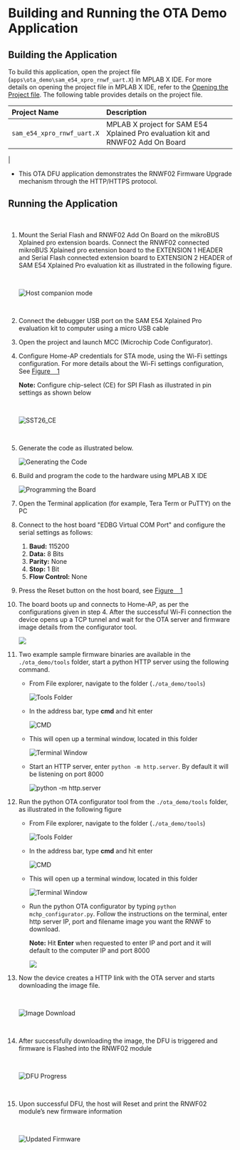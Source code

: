 # Building and Running the OTA Demo Application

## Building the Application

To build this application, open the project file \(`apps\ota_demo\sam_e54_xpro_rnwf_uart.X`\) in MPLAB X IDE. For more details on opening the project file in MPLAB X IDE, refer to the [Opening the Project file](../Wi-Fi_easy_config/docs/GUID-671CCA8C-64AE-4EA1-B144-D46A6FEE76FF.md). The following table provides details on the project file.

|Project Name|Description|
|:-----------|:----------|
|`sam_e54_xpro_rnwf_uart.X`|  MPLAB X project for SAM E54 Xplained Pro evaluation kit and RNWF02 Add On Board
|
-   This OTA DFU application demonstrates the RNWF02 Firmware Upgrade mechanism through the HTTP/HTTPS protocol.


## Running the Application

<br />

1.  Mount the Serial Flash and RNWF02 Add On Board on the mikroBUS Xplained pro extension boards. Connect the RNWF02 connected mikroBUS Xplained pro extension board to the EXTENSION 1 HEADER and Serial Flash connected extension board to EXTENSION 2 HEADER of SAM E54 Xplained Pro evaluation kit as illustrated in the following figure.

    <br />

    ![](docs\images\GUID-DB7F844B-3F4D-46F2-8F75-9D82F542711C-low.png "Host companion mode")

    <br />

2.  Connect the debugger USB port on the SAM E54 Xplained Pro evaluation kit to computer using a micro USB cable
3.  Open the project and launch MCC \(Microchip Code Configurator\).
4.  Configure Home-AP credentials for STA mode, using the Wi-Fi settings configuration. For more details about the Wi-Fi settings configuration, See [Figure   1](../Wi-Fi_easy_config/docs/GUID-CE9CEDFD-5FD4-4BC4-AB96-17647C430816.md#GUID-98F61951-56D2-4B91-B509-2A796802408B)

    **Note:** Configure chip-select \(CE\) for SPI Flash as illustrated in pin settings as shown below

    <br />

    ![](docs\images\GUID-2AE21553-F58D-4CB7-AB10-267B2762D7F3-low.png "SST26_CE")

    <br />

5.  Generate the code as illustrated below.

    ![](docs\images\GUID-EDD3733E-E395-4AB6-BD2F-046D2C8D165A-low.png "Generating the Code")

6.  Build and program the code to the hardware using MPLAB X IDE

    ![](docs\images\GUID-7B288BCE-2B86-4B4E-A43A-7E862137384C-low.png "Programming the Board")

7.  Open the Terminal application \(for example, Tera Term or PuTTY\) on the PC
8.  Connect to the host board "EDBG Virtual COM Port" and configure the serial settings as follows:
    1.  **Baud:** 115200
    2.  **Data:** 8 Bits
    3.  **Parity:** None
    4.  **Stop:** 1 Bit
    5.  **Flow Control:** None
9.  Press the Reset button on the host board, see [Figure   1](#FIG_KR3_XXX_PZB)
10. The board boots up and connects to Home-AP, as per the configurations given in step 4. After the successful Wi-Fi connection the device opens up a TCP tunnel and wait for the OTA server and firmware image details from the configurator tool.

    ![](docs\images\GUID-2A8977A6-7B78-474B-9259-94ACFD24EF04-low.png)

11. Two example sample firmware binaries are available in the `./ota_demo/tools` folder, start a python HTTP server using the following command.
    -   From File explorer, navigate to the folder \(`./ota_demo/tools`\)

        ![](docs\images\GUID-C6E1D6E5-47C5-45CB-B9E3-D8515E0232B0-low.png "Tools Folder")

    -   In the address bar, type **cmd** and hit enter

        ![](docs\images\GUID-844752EC-6097-4CB0-ACBF-2EF4F3DEB3F1-low.png "CMD")

    -   This will open up a terminal window, located in this folder

        ![](docs\images\GUID-1B9D57ED-5CAA-4F27-945B-6B86A5F7C191-low.png "Terminal Window")

    -   Start an HTTP server, enter `python -m http.server`. By default it will be listening on port 8000

        ![](docs\images\GUID-ACE8625A-BDC7-42F3-ABA0-2C909D15F93B-low.png "python -m http.server")

12. Run the python OTA configurator tool from the `./ota_demo/tools` folder, as illustrated in the following figure
    -   From File explorer, navigate to the folder \(`./ota_demo/tools`\)

        ![](docs\images\GUID-C6E1D6E5-47C5-45CB-B9E3-D8515E0232B0-low.png "Tools Folder")

    -   In the address bar, type **cmd** and hit enter

        ![](docs\images\GUID-844752EC-6097-4CB0-ACBF-2EF4F3DEB3F1-low.png "CMD")

    -   This will open up a terminal window, located in this folder

        ![](docs\images\GUID-1B9D57ED-5CAA-4F27-945B-6B86A5F7C191-low.png "Terminal Window")

    -   Run the python OTA configurator by typing `python mchp_configurator.py`. Follow the instructions on the terminal, enter http server IP, port and filename image you want the RNWF to download.

        **Note:** Hit **Enter** when requested to enter IP and port and it will default to the computer IP and port 8000

        ![](docs\images\GUID-04494E57-5750-4220-87D7-308915EBE1FB-low.png)

13. Now the device creates a HTTP link with the OTA server and starts downloading the image file.

    <br />

    ![](docs\images\GUID-A52C8DD2-7136-4B08-A7B1-A92851BC2DFB-low.png "Image Download")

    <br />

14. After successfully downloading the image, the DFU is triggered and firmware is Flashed into the RNWF02 module

    <br />

    ![](docs\images\GUID-14200FAB-0C91-4133-9079-BE146F3977DE-low.png "DFU Progress")

    <br />

15. Upon successful DFU, the host will Reset and print the RNWF02 module’s new firmware information

    <br />

    ![](docs\images\GUID-C8A4934A-6CF7-4261-87EC-D35AB12A8E45-low.png "Updated Firmware")

    <br />
